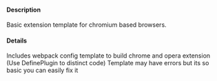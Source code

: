 #### Description
Basic extension template for chromium based browsers.
#### Details
Includes webpack config template to build chrome and opera extension (Use DefinePlugin to distinct code)
Template may have errors but its so basic you can easily fix it
